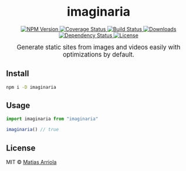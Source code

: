 <big><h1 align="center">imaginaria</h1></big>

<p align="center">
  <a href="https://npmjs.org/package/imaginaria">
    <img src="https://img.shields.io/npm/v/imaginaria.svg?style=flat-square"
         alt="NPM Version">
  </a>

  <a href="https://coveralls.io/r/MatiasArriola/imaginaria">
    <img src="https://img.shields.io/coveralls/MatiasArriola/imaginaria.svg?style=flat-square"
         alt="Coverage Status">
  </a>

  <a href="https://travis-ci.org/MatiasArriola/imaginaria">
    <img src="https://img.shields.io/travis/MatiasArriola/imaginaria.svg?style=flat-square"
         alt="Build Status">
  </a>

  <a href="https://npmjs.org/package/imaginaria">
    <img src="http://img.shields.io/npm/dm/imaginaria.svg?style=flat-square"
         alt="Downloads">
  </a>

  <a href="https://david-dm.org/MatiasArriola/imaginaria.svg">
    <img src="https://david-dm.org/MatiasArriola/imaginaria.svg?style=flat-square"
         alt="Dependency Status">
  </a>

  <a href="https://github.com/MatiasArriola/imaginaria/blob/master/LICENSE">
    <img src="https://img.shields.io/npm/l/imaginaria.svg?style=flat-square"
         alt="License">
  </a>
</p>

<p align="center"><big>
Generate static sites from images and videos easily with optimizations by default.
</big></p>


## Install

```sh
npm i -D imaginaria
```

## Usage

```js
import imaginaria from "imaginaria"

imaginaria() // true
```

## License

MIT © [Matias Arriola](http://github.com/MatiasArriola)

[npm-url]: https://npmjs.org/package/imaginaria
[npm-image]: https://img.shields.io/npm/v/imaginaria.svg?style=flat-square

[travis-url]: https://travis-ci.org/MatiasArriola/imaginaria
[travis-image]: https://img.shields.io/travis/MatiasArriola/imaginaria.svg?style=flat-square

[coveralls-url]: https://coveralls.io/r/MatiasArriola/imaginaria
[coveralls-image]: https://img.shields.io/coveralls/MatiasArriola/imaginaria.svg?style=flat-square

[depstat-url]: https://david-dm.org/MatiasArriola/imaginaria
[depstat-image]: https://david-dm.org/MatiasArriola/imaginaria.svg?style=flat-square

[download-badge]: http://img.shields.io/npm/dm/imaginaria.svg?style=flat-square
